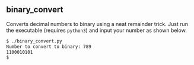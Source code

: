 ## binary_convert

Converts decimal numbers to binary using a neat remainder trick. Just run the
executable (requires `python3`) and input your number as shown below.

```bash
$ ./binary_convert.py
Number to convert to binary: 789
1100010101
$
```